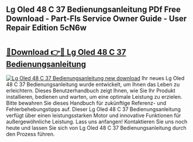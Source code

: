 ## Lg Oled 48 C 37 Bedienungsanleitung PDf Free Download - Part-Fls Service Owner Guide - User Repair Edition 5cN6w

# <h2><a href="http://df55fz.blite.top/?on=Lg+Oled+48+C+37+Bedienungsanleitung">🔗Download 👉🔴 Lg Oled 48 C 37 Bedienungsanleitung</a></h2>

[![Lg Oled 48 C 37 Bedienungsanleitung new download](https://i.imgur.com/lujVjoI.png)](http://df55fz.blite.top/?on=Lg+Oled+48+C+37+Bedienungsanleitung)
Ihr neues Lg Oled 48 C 37 Bedienungsanleitung wurde entwickelt, um Ihnen das Leben zu erleichtern. Dieses Benutzerhandbuch zeigt Ihnen, wie Sie Ihr Produkt installieren, bedienen und warten, um eine optimale Leistung zu erzielen. Bitte bewahren Sie dieses Handbuch für zukünftige Referenz- und Fehlerbehebungstipps auf. Dieser Lg Oled 48 C 37 Bedienungsanleitung verfügt über einen leistungsstarken Motor und innovative Funktionen für außergewöhnliche Leistung. Lass uns anfangen! Kontaktieren Sie uns noch heute und lassen Sie sich von Lg Oled 48 C 37 Bedienungsanleitung durch den Prozess führen.
